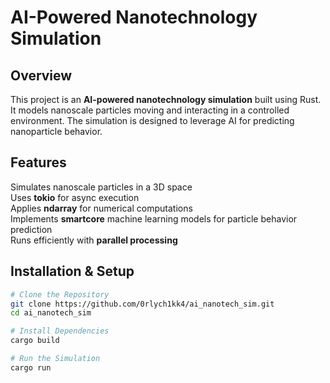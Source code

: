 # AI-Powered Nanotechnology Simulation

## Overview
This project is an **AI-powered nanotechnology simulation** built using Rust. It models nanoscale particles moving and interacting in a controlled environment. The simulation is designed to leverage AI for predicting nanoparticle behavior.

## Features
   Simulates nanoscale particles in a 3D space  
   Uses **tokio** for async execution  
   Applies **ndarray** for numerical computations  
   Implements **smartcore** machine learning models for particle behavior prediction  
   Runs efficiently with **parallel processing**  

## Installation & Setup
```sh
# Clone the Repository
git clone https://github.com/0rlych1kk4/ai_nanotech_sim.git
cd ai_nanotech_sim

# Install Dependencies
cargo build

# Run the Simulation
cargo run

